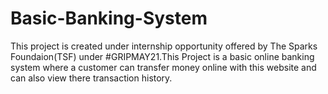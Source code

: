 # Basic-Banking-System
This project is created under internship opportunity offered by The Sparks Foundaion(TSF) under #GRIPMAY21.This Project is a basic online banking system where a customer can transfer money online with this website and can also view there transaction history.
